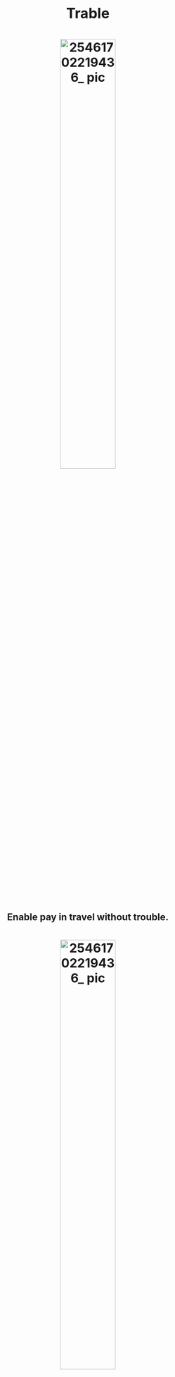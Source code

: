 <h1 align="center">
  <span style="font-size: 32px;">Trable</span>
</h1>

<h1 align="center">
  <img src="https://github.com/Web3-Club/Trable/assets/76860915/a48c8fa5-4deb-474c-a9d5-f5cda2cadff0" alt="25461702219436_ pic" style="width: 50%; display: block; margin: 0 auto;">
</h1>

<h2 align="center">
  Enable pay in travel without trouble.
</h2>


<h1 align="center">
  <img src="https://github.com/Web3-Club/Trable/assets/76860915/7e5a55f1-1486-4de6-a28e-7080e046f19d" alt="25461702219436_ pic" style="width: 50%; display: block; margin: 0 auto;">
</h1>




### English | [中文](https://github.com/Web3-Club/Trable/blob/main/docs/README_CN.md)


## Introduction

With the growing Web3 ecosystem, more and more people are entering the Web3 industry, leading to an increasing number of individuals using cryptocurrencies for payments of products and services. However, the process of completing a purchase has become cumbersome, especially when it involves overseas products, requiring multiple asset conversions. This process is time-consuming and incurs high costs.

Traditional crypto payment process for overseas travel products:

    Cryptocurrency - DEX - CEX - Fiat currency - Foreign fiat currency payment


### Flowchart Demo


```mermaid
graph TD
  subgraph Multi-chain Token
    A1[main network]
    A2[Layer2 Token]
    A3[other Tokens]
  end

  B[Cross-chain Bridge]

  subgraph DEX/CEX
    C1[DEX1]
    C2[CEX1]
    C3[DEX2]
  end

  subgraph Monetary Conversion
    D[c2c domestic currency deposit and withdrawal]
    D1[Conversion of various legal currencies.]
  end

  E[Credit Card<br>visa/mastercard/China UnionPay/JCB/American Express]
  F[Payment for Overseas Products]

  A1 -->|Asset Replacement| B -->|gas consumption<br>Waiting for the payment to be credited.| C1 -->|Asset Transfer| C2 
  A2 -->|Asset Replacement| B -->|gas consumption<br>Waiting for the payment to be credited.| C2 -->|Asset Transfer| D
  A3 -->|Asset Replacement| B -->|gas consumption<br>Waiting for the payment to be credited.| C3 -->|Asset Transfer| D -->|Rate Discount| D1 --> E
  E --> |Currency Conversion Fee| F
```


### Drawbacks:
- ❌ DEX conversion friction costs
- ❌ CEX transaction fees
- ❌ Currency conversion loss during withdrawal
- ❌ Currency conversion fees for foreign money payments


Trable's Objective:
- ✅ One-step signing, minimal fees



```mermaid
graph TD
  C[The user has explicitly paid for the product.]
  subgraph User Action
    A1[main networdk]
    A2[Layer2 Token]
    A3[Multi-chain Token]
  end
  subgraph  Trable
    B[Signature confirmation]
    F[Stablecoin]
    Z[uniswap V4<br>hook pool]
    D[Payment Successful]
  end

C --> A1 --> B
C --> A2 --> B
C --> A3 --> B 
B --> Z -->F --> D
```



To address these challenges, our project proposes a solution that optimizes the asset conversion process and enhances users' Web3 experience. In the post-pandemic era, the travel industry is thriving, and Trable aims to enter this vast market by offering unique value propositions.


### Project Introduction

Trable is an overseas travel product Dapp application for cryptocurrency payment.

This application integrates Uniswap V4 and other technologies and relies on the Acala and Moonbean platforms in the Polkadot ecosystem to effectively simplify the process for users to order overseas travel products using cryptocurrency, shorten the time required for consumers and reduce the cost of DEX/CEX currency conversion. .

Users only need to select the required payment password and complete the signature to easily book overseas travel products on this Dapp. We have solved the problems of personal foreign exchange limit limits and insufficient payment tools, and provided necessary legal currency payment support. At the same time, we monitor the flow of funds in real time on the chain to ensure the safety of funds. During the entire process, only one handling fee will be charged, providing comprehensive protection for users’ ordering experience.

<br>

### Basic technical architecture

#### Trable asset router
The Trable Asset Router, based on Acala asset router, integrated with XCM, provides users with a seamless and secure solution for transferring Polkadot-related assets to the EVM ecosystem, specifically targeting the use case of paying travel fees with DOT. By following the outlined six-step process, users can easily initiate and complete asset transfers, leveraging the capabilities of the Acala and Wormhole protocols, along with the cross-chain communication facilitated by XCM.
#### How it works?
We aim to help users who want to pay their travel fee directly through polka related asset like DOT. Thus transfering polka asset from parachain to USDC on EVM is our primary target. 

We utilize acala asset router to achieve the target. The following 6 steps describe how it works in detail.

1. In our front page, users only need to select the source and target chains, as well as the token to transfer. As we can see in the demo video. Our web extension will save order information and jump to trable payment page.
2. The second step is get a router address on karura network. In our project, we will send a shoudRounteWormhole request. 
3. We will pop a signature request that prompts users to sign a transtraction from parachain to karura chain
4. After the signature, we will send tokens to wormhole. In our code, the routeWormhole will achieve this.
5. After send the  token, router will be listening and waiting for VAA. After fetch it, the router interact with wormhole core contract。
6. At the final step, user will sign a transaction with MetaMask that redeems the token on the target EVM chain.

#### cross chain code analyze
Most of token transfer on Trable is `parachain -> EVM`, Thus we mainly use wormhole proctool.
Here is cross chain tranfer code in `WormholeRouter.sol`
``` solidity
function routeImpl(ERC20 token) internal override {
        bool approved = token.approve(_tokenBridgeAddress, token.balanceOf(address(this)));
        require(approved, "WormholeRouter: approve failed");

        ITokenBridge(_tokenBridgeAddress).transferTokens(
            address(token),
            token.balanceOf(address(this)),
            _instructions.recipientChain,
            _instructions.recipient,
            _instructions.arbiterFee,
            _instructions.nonce
        );
  }
```
`ITokenBridge` is the core of cross chain, you could find it in 
https://github.com/Web3-Club/wormhole/blob/main/ethereum/contracts/bridge/interfaces/ITokenBridge.sol

#### Uniswap V4

In Uniswap V3, each liquidity pool is deployed with its own individual contract, resulting in higher costs for creating pools and executing multi-pool exchanges.

Uniswap V4 consolidates all liquidity pools into a single contract, thereby saving significant gas costs. This is because exchanges will no longer require the transfer of tokens between pools in different contracts.


<h1 align="center">
  <img src="https://github.com/Web3-Club/Trable/assets/76860915/410be736-3518-47ec-af66-78ce7683740e" alt="25461702219436_ pic" style="width: 200%; display: block; margin: 0 auto;">
</h1>




### Solidity

- The project is built on Uniswap V3 to ensure future support for Uniswap V4. We utilized the Solidity for the project's smart contracts.


###  Frontend

Project frontend repository:[Trable-froutend](https://github.com/Web3-Club/Trable-frontend)

[Demo](https://trable-fe.vercel.app/)

## Key Dapp Features

- Support for fiat currency payments


- Fast transactions anytime, anywhere


- Save time and effort, lower loss


- No need to consider personal foreign exchange restrictions






## Testing
The project includes test cases for contract functionality, ensuring the correctness and security of each feature.


## Project demo

### Video
https://youtu.be/ujFpy4i8USQ




## Member

GitHub:
[@yanboishere](https://github.com/yanboishere)
[@Jerry](https://github.com/Web3-Jerry)
[@zijin79](https://github.com/zijin79)
[@nuttt](https://github.com/RbRe145)

## Contect

[![Twitter](https://img.shields.io/badge/@Web3Club-1DA1F2?style=for-the-badge&logo=twitter&logoColor=white)](https://twitter.com/Web3ClubCN)
[![Telegram](https://img.shields.io/badge/@Web3Club-2CA5E0?style=for-the-badge&logo=telegram&logoColor=white)](https://t.me/Web3ClubCN)
[![Mail](https://img.shields.io/badge/web3clubCN@outlook.com-0078D4?style=for-the-badge&logo=microsoft-outlook&logoColor=white)](mailto:web3clubCN@outlook.com)

